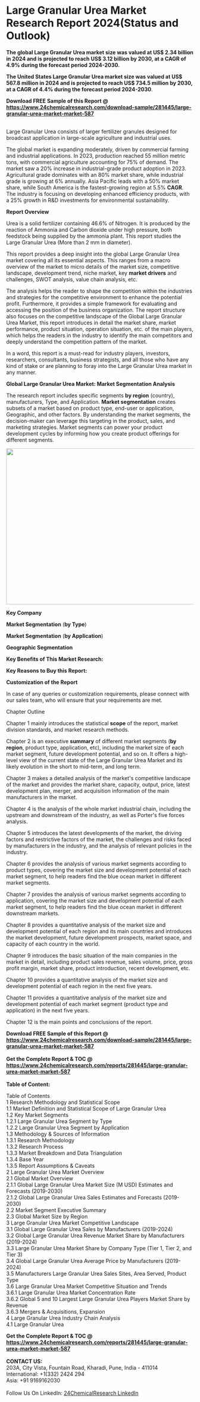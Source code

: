 <h1>Large Granular Urea Market Research Report 2024(Status and Outlook)</h1><p><strong>The global Large Granular Urea market size was valued at US$ 2.34 billion in 2024 and is projected to reach US$ 3.12 billion by 2030, at a CAGR of 4.9% during the forecast period 2024-2030.</strong></p><p>
</p><p><strong>The United States Large Granular Urea market size was valued at US$ 567.8 million in 2024 and is projected to reach US$ 734.5 million by 2030, at a CAGR of 4.4% during the forecast period 2024-2030</strong>.</p><div><b>Download FREE Sample of this Report @ 
            <a href="https://www.24chemicalresearch.com/download-sample/281445/large-granular-urea-market-market-587">
            https://www.24chemicalresearch.com/download-sample/281445/large-granular-urea-market-market-587</a></b></div><br><p>
</p><p>Large Granular Urea consists of larger fertilizer granules designed for broadcast application in large-scale agriculture and industrial uses.</p><p>
</p><p>The global market is expanding moderately, driven by commercial farming and industrial applications. In 2023, production reached 55 million metric tons, with commercial agriculture accounting for 75% of demand. The market saw a 20% increase in industrial-grade product adoption in 2023. Agricultural grade dominates with an 80% market share, while industrial grade is growing at 6% annually. Asia Pacific leads with a 50% market share, while South America is the fastest-growing region at 5.5% <strong>CAGR</strong>. The industry is focusing on developing enhanced efficiency products, with a 25% growth in R&amp;D investments for environmental sustainability.</p><p>
</p><p><strong>Report Overview</strong></p><p>
</p><p></p><p>
</p><p>Urea is a solid fertilizer containing 46.6% of Nitrogen. It is produced by the reaction of Ammonia and Carbon dioxide under high pressure, both feedstock being supplied by the ammonia plant. This report studies the Large Granular Urea (More than 2 mm in diameter).</p><p>
</p><p>This report provides a deep insight into the global Large Granular Urea market covering all its essential aspects. This ranges from a macro overview of the market to micro details of the market size, competitive landscape, development trend, niche market, key <strong>market drivers</strong> and challenges, SWOT analysis, value chain analysis, etc.</p><p>
</p><p>The analysis helps the reader to shape the competition within the industries and strategies for the competitive environment to enhance the potential profit. Furthermore, it provides a simple framework for evaluating and accessing the position of the business organization. The report structure also focuses on the competitive landscape of the Global Large Granular Urea Market, this report introduces in detail the market share, market performance, product situation, operation situation, etc. of the main players, which helps the readers in the industry to identify the main competitors and deeply understand the competition pattern of the market.</p><p>
</p><p>In a word, this report is a must-read for industry players, investors, researchers, consultants, business strategists, and all those who have any kind of stake or are planning to foray into the Large Granular Urea market in any manner.</p><p>
</p><p><strong>Global Large Granular Urea Market: Market Segmentation Analysis</strong></p><p>
</p><p>The research report includes specific segments <strong>by region</strong> (country), manufacturers, Type, and Application. <strong>Market segmentation</strong> creates subsets of a market based on product type, end-user or application, Geographic, and other factors. By understanding the market segments, the decision-maker can leverage this targeting in the product, sales, and marketing strategies. Market segments can power your product development cycles by informing how you create product offerings for different segments.</p><p>
</p><p><img alt="" src="https://24chemicalresearch.com/assets/report-images/globalLargeGranularUrea.png" style="height:418px; width:731px"></p><p>
</p><p><strong>Key Company</strong></p><p>
</p><p>
</p><p><strong>Market Segmentation</strong> (<strong>by Type</strong>)</p><p>
</p><p>
</p><p><strong>Market Segmentation</strong> (<strong>by Application</strong>)</p><p>
</p><p>
</p><p><strong>Geographic Segmentation</strong></p><p>
</p><p>
</p><p><strong>Key Benefits of This Market Research:</strong></p><p>
</p><p>
</p><p><strong>Key Reasons to Buy this Report:</strong></p><p>
</p><p>
</p><p><strong>Customization of the Report</strong></p><p>
</p><p>In case of any queries or customization requirements, please connect with our sales team, who will ensure that your requirements are met.</p><p>
</p><p>Chapter Outline</p><p>
</p><p>Chapter 1 mainly introduces the statistical <strong>scope</strong> of the report, market division standards, and market research methods.</p><p>
</p><p>Chapter 2 is an executive <strong>summary</strong> of different market segments (<strong>by region</strong>, product type, application, etc), including the market size of each market segment, future development potential, and so on. It offers a high-level view of the current state of the Large Granular Urea Market and its likely evolution in the short to mid-term, and long term.</p><p>
</p><p>Chapter 3 makes a detailed analysis of the market's competitive landscape of the market and provides the market share, capacity, output, price, latest development plan, merger, and acquisition information of the main manufacturers in the market.</p><p>
</p><p>Chapter 4 is the analysis of the whole market industrial chain, including the upstream and downstream of the industry, as well as Porter's five forces analysis.</p><p>
</p><p>Chapter 5 introduces the latest developments of the market, the driving factors and restrictive factors of the market, the challenges and risks faced by manufacturers in the industry, and the analysis of relevant policies in the industry.</p><p>
</p><p>Chapter 6 provides the analysis of various market segments according to product types, covering the market size and development potential of each market segment, to help readers find the blue ocean market in different market segments.</p><p>
</p><p>Chapter 7 provides the analysis of various market segments according to application, covering the market size and development potential of each market segment, to help readers find the blue ocean market in different downstream markets.</p><p>
</p><p>Chapter 8 provides a quantitative analysis of the market size and development potential of each region and its main countries and introduces the market development, future development prospects, market space, and capacity of each country in the world.</p><p>
</p><p>Chapter 9 introduces the basic situation of the main companies in the market in detail, including product sales revenue, sales volume, price, gross profit margin, market share, product introduction, recent development, etc.</p><p>
</p><p>Chapter 10 provides a quantitative analysis of the market size and development potential of each region in the next five years.</p><p>
</p><p>Chapter 11 provides a quantitative analysis of the market size and development potential of each market segment (product type and application) in the next five years.</p><p>
</p><p>Chapter 12 is the main points and conclusions of the report.</p><div><b>Download FREE Sample of this Report @ 
            <a href="https://www.24chemicalresearch.com/download-sample/281445/large-granular-urea-market-market-587">
            https://www.24chemicalresearch.com/download-sample/281445/large-granular-urea-market-market-587</a></b></div><br><div><b>Get the Complete Report & TOC @ 
            <a href="https://www.24chemicalresearch.com/reports/281445/large-granular-urea-market-market-587">
            https://www.24chemicalresearch.com/reports/281445/large-granular-urea-market-market-587</a></b></div><br>
            <b>Table of Content:</b><p>Table of Contents<br />
 1 Research Methodology and Statistical Scope<br />
 1.1 Market Definition and Statistical Scope of Large Granular Urea<br />
 1.2 Key Market Segments<br />
 1.2.1 Large Granular Urea Segment by Type<br />
 1.2.2 Large Granular Urea Segment by Application<br />
 1.3 Methodology & Sources of Information<br />
 1.3.1 Research Methodology<br />
 1.3.2 Research Process<br />
 1.3.3 Market Breakdown and Data Triangulation<br />
 1.3.4 Base Year<br />
 1.3.5 Report Assumptions & Caveats<br />
 2 Large Granular Urea Market Overview<br />
 2.1 Global Market Overview<br />
 2.1.1 Global Large Granular Urea Market Size (M USD) Estimates and Forecasts (2019-2030)<br />
 2.1.2 Global Large Granular Urea Sales Estimates and Forecasts (2019-2030)<br />
 2.2 Market Segment Executive Summary<br />
 2.3 Global Market Size by Region<br />
 3 Large Granular Urea Market Competitive Landscape<br />
 3.1 Global Large Granular Urea Sales by Manufacturers (2019-2024)<br />
 3.2 Global Large Granular Urea Revenue Market Share by Manufacturers (2019-2024)<br />
 3.3 Large Granular Urea Market Share by Company Type (Tier 1, Tier 2, and Tier 3)<br />
 3.4 Global Large Granular Urea Average Price by Manufacturers (2019-2024)<br />
 3.5 Manufacturers Large Granular Urea Sales Sites, Area Served, Product Type<br />
 3.6 Large Granular Urea Market Competitive Situation and Trends<br />
 3.6.1 Large Granular Urea Market Concentration Rate<br />
 3.6.2 Global 5 and 10 Largest Large Granular Urea Players Market Share by Revenue<br />
 3.6.3 Mergers & Acquisitions, Expansion<br />
 4 Large Granular Urea Industry Chain Analysis<br />
 4.1 Large Granular Urea </p><div><b>Get the Complete Report & TOC @ 
            <a href="https://www.24chemicalresearch.com/reports/281445/large-granular-urea-market-market-587">
            https://www.24chemicalresearch.com/reports/281445/large-granular-urea-market-market-587</a></b></div><br><b>CONTACT US:</b><br>
            203A, City Vista, Fountain Road, Kharadi, Pune, India - 411014<br>
            International: +1(332) 2424 294<br>
            Asia: +91 9169162030 <br><br>
            Follow Us On LinkedIn: <a href="https://www.linkedin.com/company/24chemicalresearch/">24ChemicalResearch LinkedIn</a>